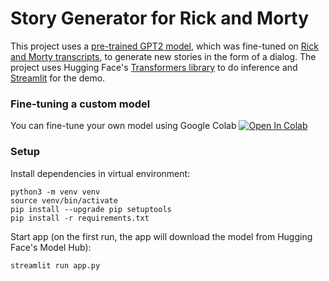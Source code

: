 # Story Generator for Rick and Morty
This project uses a [pre-trained GPT2 model](https://huggingface.co/gpt2), which was fine-tuned on [Rick and Morty transcripts](https://rickandmorty.fandom.com/wiki/Category:Transcripts), to generate new stories in the form of a dialog. The project uses Hugging Face's [Transformers library](https://github.com/huggingface/transformers) to do inference and [Streamlit](https://www.streamlit.io/) for the demo. 



### Fine-tuning a custom model

You can fine-tune your own model using Google Colab [![Open In Colab](https://colab.research.google.com/assets/colab-badge.svg)](https://colab.research.google.com/drive/1dEZL9YR-RuV6gZ2EtDbMWLS6RC8VZTlu?usp=sharing)

### Setup

Install dependencies in virtual environment:
```
python3 -m venv venv
source venv/bin/activate
pip install --upgrade pip setuptools
pip install -r requirements.txt
```

Start app (on the first run, the app will download the model from Hugging Face's Model Hub):
```
streamlit run app.py
```